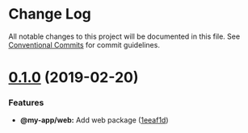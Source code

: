 # Change Log

All notable changes to this project will be documented in this file.
See [Conventional Commits](https://conventionalcommits.org) for commit guidelines.

# [0.1.0](https://github.com/emielkwakkel/lerna-live-demo/compare/v0.0.1...v0.1.0) (2019-02-20)


### Features

* **@my-app/web:** Add web package ([1eeaf1d](https://github.com/emielkwakkel/lerna-live-demo/commit/1eeaf1d))
